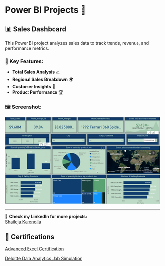 # Power BI Projects 🚀

## 📊 Sales Dashboard
This Power BI project analyzes sales data to track trends, revenue, and performance metrics.

### 🔹 Key Features:
- **Total Sales Analysis** 📈  
- **Regional Sales Breakdown** 🌍  
- **Customer Insights** 👥  
- **Product Performance** 🏆  

### 🖼️ Screenshot:
![Sales Dashboard](PowerBI_Projects/sales_dashboard.jpg)

---

🔗 **Check my LinkedIn for more projects:**  
[Shaileja Karenolla](https://www.linkedin.com/in/shaileja-karenolla-1ba523289)  

## 📜 Certifications  
[Advanced Excel Certification](https://github.com/shaileja-15/data-analytics-projects/blob/main/Certificates/Advanced%20Excel.jpg)

[Deloitte Data Analytics Job Simulation](https://github.com/shaileja-15/data-analytics-projects/blob/main/Certificates/Deloitte%20job%20certificate.jpg)
